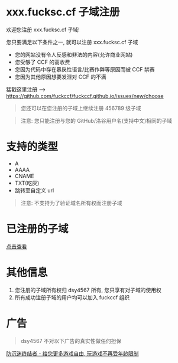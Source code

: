 # xxx.fucksc.cf 子域注册

欢迎您注册 xxx.fucksc.cf 子域!

您只要满足以下条件之一, 就可以注册 xxx.fucksc.cf 子域

- 您的网站没有令人反感和非法的内容(允许商业网站)
- 您受够了 CCF 的高收费
- 您因为代码中存在暴戾性语言/比赛作弊等原因而被 CCF 禁赛
- 您因为其他原因想要发泄对 CCF 的不满

猛戳这里注册 --> https://github.com/fuckccf/fuckccf.github.io/issues/new/choose

> 您还可以在您注册的子域上继续注册 456789 级子域

> 注意: 您只能注册与您的 GitHub/洛谷用户名(支持中文)相同的子域

# 支持的类型

- A
- AAAA
- CNAME
- TXT(吃灰)
- 跳转至自定义 url

> 注意: 不支持为了验证域名所有权而注册子域

# 已注册的子域

[点击查看](reg.md)

# 其他信息

1. 您注册的子域所有权归 dsy4567 所有, 您只享有对子域的使用权
2. 所有成功注册子域的用户均可以加入 fuckccf 组织

# 广告

> dsy4567 不对以下广告的真实性做任何担保

[防沉迷终结者 - 给您更多游戏自由, 玩游戏不再受年龄限制](https://fcm.dsy4567.cf/)
